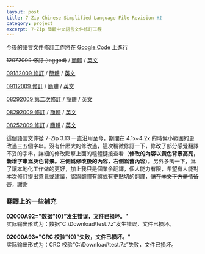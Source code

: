 ```yaml
---
layout: post
title: 7-Zip Chinese Simplified Language File Revision #1
category: project
excerpt: 7-Zip 簡體中文語言文件修訂工程
---
```


<p class="note">今後的語言文件修訂工作將在 <a href="http://code.google.com/p/7-zip/">Google Code</a> 上進行</p>

<p class="download"><del datetime="2009-12-07T13:22:11+00:00">12072009 修訂 (tagged)</del> / <a href="http://sparanoid.com/lab/i18n/7z-rev/zh-cn.txt">簡體</a> / <a href="http://sparanoid.com/lab/i18n/7z-rev/en.txt">英文</a></p>

<p class="download"><a href="http://sparanoid.com/lab/i18n/7z-rev/09182009.html">09182009 修訂</a> / <a href="http://sparanoid.com/lab/i18n/7z-rev/zh-cn.txt">簡體</a> / <a href="http://sparanoid.com/lab/i18n/7z-rev/en.txt">英文</a></p>

<p class="download"><a href="http://sparanoid.com/lab/i18n/7z-rev/09112009.html">09112009 修訂</a> / <a href="http://sparanoid.com/lab/i18n/7z-rev/zh-cn.txt">簡體</a> / <a href="http://sparanoid.com/lab/i18n/7z-rev/en.txt">英文</a></p>

<p class="download"><a href="http://sparanoid.com/lab/i18n/7z-rev/08292009_2.html">08292009 第二次修訂</a> / <a href="http://sparanoid.com/lab/i18n/7z-rev/zh-cn.txt">簡體</a> / <a href="http://sparanoid.com/lab/i18n/7z-rev/en.txt">英文</a></p>

<p class="download"><a href="http://sparanoid.com/lab/i18n/7z-rev/08292009.html">08292009 修訂</a> / <a href="http://sparanoid.com/lab/i18n/7z-rev/zh-cn.txt">簡體</a> / <a href="http://sparanoid.com/lab/i18n/7z-rev/en.txt">英文</a></p>

<p class="download"><a href="http://sparanoid.com/lab/i18n/7z-rev/08252009.html">08252009 修訂</a> / <a href="http://sparanoid.com/lab/i18n/7z-rev/zh-cn.txt">簡體</a> / <a href="http://sparanoid.com/lab/i18n/7z-rev/en.txt">英文</a></p>

<section>
<p>這個語言文件從 7-Zip 3.13 一直沿用至今，期間在 4.1x~4.2x 的時候小範圍的更改過三五個字串。沒有什麽大的修改過，這次稍微修訂一下，修改了部分感覺翻譯不妥的字串，詳細的修改點擊上面的粗體鏈接查看（<strong>修改的內容以黃色背景高亮，新增字串爲灰色背景。左側爲修改後的內容，右側爲舊內容</strong>）。另外多嘴一下，爲了讓本地化工作做的更好，加上我只是個業余翻譯，個人能力有限，希望有人能對本次修訂提出意見或建議，認爲翻譯有誤或有更貼切的翻譯，<del datetime="2010-12-03T09:10:59+00:00">請在本文下方盡情留言</del>，謝謝</p>
</section>

<h3>翻譯上的一些補充</h3>

<p><strong>02000A92="数据“{0}”发生错误，文件已损坏。"</strong><br />
实际输出形式为：数据“C:\Download\test.7z”发生错误，文件已损坏。</p>

<p><strong>02000A93="CRC 校验“{0}”失败，文件已损坏。"</strong><br />
实际输出形式为：CRC 校验“C:\Download\test.7z”失败，文件已损坏。</p>